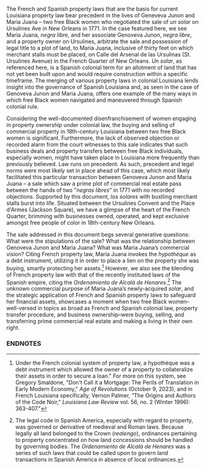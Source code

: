 The French and Spanish property laws that are the basis for current Louisiana property law bear precedent in the lives of Geneveva Junon and Maria Juana – two free Black women who negotiated the sale of *un solar* on Ursulines Ave in New Orleans in 1771. In the case featured here, we see Maria Juana, *negra libre*, and her associate Genoveva Junon, *negra libre*, and a property owner on Ursulines, arbitrate the sale and possession of legal title to a plot of land, to Maria Juana, inclusive of thirty feet on which merchant stalls must be placed, on Calle del Arsenal de las Ursulinas (St. Ursulines Avenue) in the French Quarter of New Orleans. *Un solar*, as referenced here, is a Spanish colonial term for an allotment of land that has not yet been built upon and would require construction within a specific timeframe. The merging of various property laws in colonial Louisiana lends insight into the governance of Spanish Louisiana and, as seen in the case of Genoveva Junon and Maria Juana, offers one example of the many ways in which free Black women navigated and maneuvered through Spanish colonial rule.  
  
Considering the well-documented disenfranchisement of women engaging in property ownership under colonial law, the buying and selling of commercial property in 18th-century Louisiana between two free Black women is significant. Furthermore, the lack of observed objection or recorded alarm from the court witnesses to this sale indicates that such business deals and property transfers between free Black individuals, especially women, might have taken place in Louisiana more frequently than previously believed. Law runs on precedent. As such, precedent and legal norms were most likely set in place ahead of this case, which most likely facilitated this particular transaction between Genoveva Junon and Maria Juana – a sale which saw a prime plot of commercial real estate pass between the hands of two "*negras libres*" in 1771 with no recorded objections. Supported by this document, *los solares* with bustling merchant stalls burst into life. Situated between the Ursulines Convent and the Place d'Armes (Jackson Square), we have a glimpse of the heart of the French Quarter, brimming with businesses owned, operated, and kept exclusive amongst free people of color in 18th-century New Orleans.  
  
The sale addressed in this document begs several generative questions: What were the stipulations of the sale? What was the relationship between Genoveva Junon and Maria Juana? What was Maria Juana’s commercial vision? Citing French property law, Maria Juana invokes the *hypothèque* as a debt instrument, utilizing it in order to place a lien on the property she was buying, smartly protecting her assets.[^i] However, we also see the blending of French property law with that of the recently instituted laws of the Spanish empire, citing the *Ordenamiento de Alcalá de Henares*.[^ii] The unknown commercial purpose of Maria Juana’s newly-acquired *solar*, and the strategic application of French and Spanish property laws to safeguard her financial assets, showcases a moment when two free Black women–well-versed in topics as broad as French and Spanish colonial law, property transfer procedure, and business ownership–were buying, selling, and transferring prime commercial real estate and making a living in their own right. 
  
### ENDNOTES  
  
[^i]: Under the French colonial system of property law, a hypothèque was a debt instrument which allowed the owner of a property to collateralize their assets in order to secure a loan." 
For more on this system, see Gregory Smaldone, "Don't Call it a Mortgage: The Perils of Translation in Early Modern Economy," *Age of Revolutions* (October 9, 2023), and in French Louisiana specifically, Vernon Palmer, “The Origins and Authors of the Code Noir,” *Louisiana Law Review* vol. 56, no. 2 (Winter 1996): 363-407."  
  
[^ii]: The legal code in Spanish America, especially with regard to property, was governed or derivative of medieval and Roman laws. Because legally all land belonged to the Crown (*realengo*), ordinances pertaining to property concentrated on how land concessions should be handled by governing bodies. The *Ordenamiento de Alcalá de Henares* was a series of such laws that could be called upon to govern land transactions in Spanish America in absence of local ordinances.  